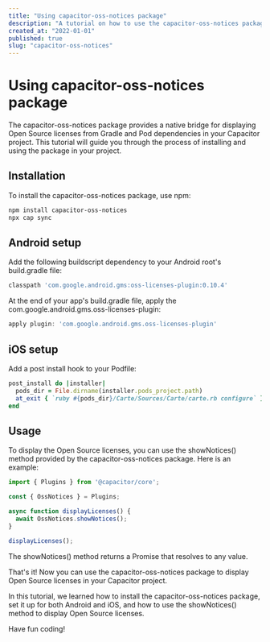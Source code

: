 ```yaml
---
title: "Using capacitor-oss-notices package"
description: "A tutorial on how to use the capacitor-oss-notices package in your Capacitor project to display Open Source licenses"
created_at: "2022-01-01"
published: true
slug: "capacitor-oss-notices"
---
```


# Using capacitor-oss-notices package

The capacitor-oss-notices package provides a native bridge for displaying Open Source licenses from Gradle and Pod dependencies in your Capacitor project. This tutorial will guide you through the process of installing and using the package in your project.

## Installation

To install the capacitor-oss-notices package, use npm:

```bash
npm install capacitor-oss-notices
npx cap sync
```

## Android setup

Add the following buildscript dependency to your Android root's build.gradle file:

```groovy
classpath 'com.google.android.gms:oss-licenses-plugin:0.10.4'
```

At the end of your app's build.gradle file, apply the com.google.android.gms.oss-licenses-plugin:

```groovy
apply plugin: 'com.google.android.gms.oss-licenses-plugin'
```

## iOS setup

Add a post install hook to your Podfile:

```ruby
post_install do |installer|
  pods_dir = File.dirname(installer.pods_project.path)
  at_exit { `ruby #{pods_dir}/Carte/Sources/Carte/carte.rb configure` }
end
```

## Usage

To display the Open Source licenses, you can use the showNotices() method provided by the capacitor-oss-notices package. Here is an example:

```typescript
import { Plugins } from '@capacitor/core';

const { OssNotices } = Plugins;

async function displayLicenses() {
  await OssNotices.showNotices();
}

displayLicenses();
```

The showNotices() method returns a Promise that resolves to any value.

That's it! Now you can use the capacitor-oss-notices package to display Open Source licenses in your Capacitor project.

In this tutorial, we learned how to install the capacitor-oss-notices package, set it up for both Android and iOS, and how to use the showNotices() method to display Open Source licenses.

Have fun coding!


